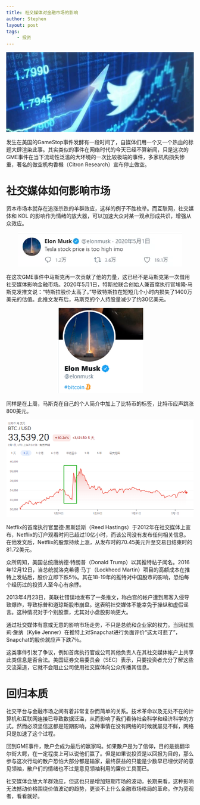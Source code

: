 ```yaml
---
title: 社交媒体对金融市场的影响
author: Stephen
layout: post
tags:
    - 投资
---
```


<img src="/assets/imgs/202102011.jpeg" alt="" class="headimg" />

发生在美国的GameStop事件发酵有一段时间了，自媒体们用一个又一个热血的标题大肆渲染此事。其实类似的事件在网络时代的今天已经不算新闻，只是这次的GME事件在当下流动性泛滥的大环境的一次比较极端的事件，多家机构损失惨重，著名的做空机构香橼（Citron Research）宣布停止做空。

<!--more-->


# 社交媒体如何影响市场


资本市场本就存在追涨杀跌的羊群效应，这样的例子不胜枚举。而互联网，社交媒体和 KOL 的影响作为情绪的放大器，可以加速大众对某一观点形成共识，增强从众效应。


<p style="text-align:center">

<img src="/assets/imgs/202102012.png" alt=""  />
    </p>


在这次GME事件中马斯克再一次贡献了他的力量，这已经不是马斯克第一次借用社交媒体影响金融市场。2020年5月1日，特斯拉联合创始人兼首席执行官埃隆·马斯克发推文说：“特斯拉股价太高了。”导致特斯拉在短短几个小时内损失了1400万美元的估值。此推文发布后，马斯克的个人持股量减少了约30亿美元。


<p style="text-align:center">
<img src="/assets/imgs/202102013.png" alt=""  />
</p>



同样是在上周，马斯克在自己的个人简介中加上了比特币的标签，比特币应声跳涨800美元。

![](/assets/imgs/202102014.png)


Netflix的首席执行官里德·黑斯廷斯（Reed Hastings）于2012年在社交媒体上宣布，Netflix的订户观看时间已超过10亿小时，而该公司没有发布任何相关信息。在他发文后，Netflix的股票持续上涨，从发布时的70.45美元升至交易日结束时的81.72美元。



众所周知，美国总统唐纳德·特朗普（Donald Trump）以其推特帖子闻名。2016年12月12日，当总统就洛克希德·马丁（Lockheed Martin）项目的高额成本在推特上发帖后，股价立即下跌5％。其在18-19年的推特对中国股市的影响，恐怕每个经历过的投资人至今心有余悸。



2013年4月23日，美联社错误地发布了一条推文，称白宫的帐户遭到黑客入侵导致爆炸，导致标普和道琼斯股市崩盘。这表明社交媒体不能幸免于操纵和虚假谣言。这种情况对于个别股票，尤其对小盘股影响更大。



通过社交媒体有意或无意的影响市场走势，不只是总统和企业家的权力。当网红凯莉·詹纳（Kylie Jenner）在推特上对Snapchat进行负面评价“这太可悲了”，Snapchat的股价就应声下跌7％。



这类事件引发了争议，例如首席执行官或公司其他负责人在其社交媒体帐户上共享此类信息是否合法。美国证券交易委员会（SEC）表示，只要投资者充分了解这些交流渠道，它就不会阻止公司使用社交媒体向公众传播其信息。


# 回归本质


社交平台与金融市场之间有着非常复杂而简单的关系。技术革命以及无处不在的计算机和互联网连接已导致数据泛滥，从而影响了我们看待社会科学和经济科学的方式。然而必须坚信这都是短期影响，这种事情在没有网络的时候就屡见不鲜，网络只是加速了这个过程。



回到GME事件，散户会成为最后的赢家吗。如果散户是为了信仰，目的是挑翻华尔街大鳄，在一定程度上可以说他们赢了。但是如果说投资是以回报为目的，那么参与这次行动的散户恐怕大部分都是输家，最终获益的只能是少数早已埋伏好的意见领袖，散户们的情绪也不过是意见领袖利用的廉价工具而已。



社交媒体会放大羊群效应，但这也只是增加短期市场的波动，长期来看，这种影响无法撼动价格围绕价值波动的趋势，更谈不上什么金融市场格局的革命。作为旁观者，看看就好。
